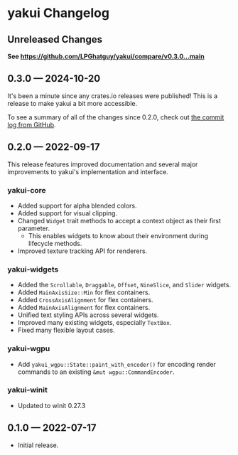 # yakui Changelog

## Unreleased Changes
**See <https://github.com/LPGhatguy/yakui/compare/v0.3.0...main>**

## 0.3.0 — 2024-10-20
It's been a minute since any crates.io releases were published! This is a release to make yakui a bit more accessible.

To see a summary of all of the changes since 0.2.0, check out [the commit log from GitHub](https://github.com/LPGhatguy/yakui/compare/v0.2.0...v0.3.0).

## 0.2.0 — 2022-09-17
This release features improved documentation and several major improvements to yakui's implementation and interface.

### yakui-core
* Added support for alpha blended colors.
* Added support for visual clipping.
* Changed `Widget` trait methods to accept a context object as their first parameter.
    * This enables widgets to know about their environment during lifecycle methods.
* Improved texture tracking API for renderers.

### yakui-widgets
* Added the `Scrollable`, `Draggable`, `Offset`, `NineSlice`, and `Slider` widgets.
* Added `MainAxisSize::Min` for flex containers.
* Added `CrossAxisAlignment` for flex containers.
* Added `MainAxisAlignment` for flex containers.
* Unified text styling APIs across several widgets.
* Improved many existing widgets, especially `TextBox`.
* Fixed many flexible layout cases.

### yakui-wgpu
* Add `yakui_wgpu::State::paint_with_encoder()` for encoding render commands to an existing `&mut wgpu::CommandEncoder`.

### yakui-winit
* Updated to winit 0.27.3

## 0.1.0 — 2022-07-17
* Initial release.
